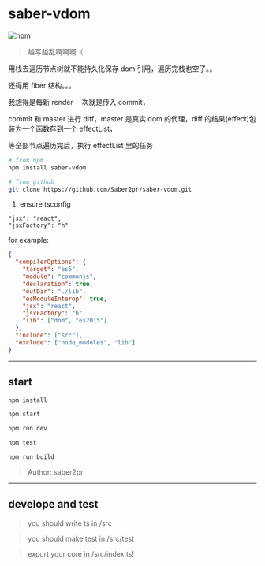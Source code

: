 # saber-vdom

[![npm](https://img.shields.io/npm/v/saber-vdom.svg?color=blue)](https://www.npmjs.com/package/saber-vdom)

> 越写越乱啊啊啊（

用栈去遍历节点树就不能持久化保存 dom 引用，遍历完栈也空了。。

还得用 fiber 结构。。。

我想得是每新 render 一次就是传入 commit，

commit 和 master 进行 diff，master 是真实 dom 的代理，diff 的结果(effect)包装为一个函数存到一个 effectList，

等全部节点遍历完后，执行 effectList 里的任务

```bash
# from npm
npm install saber-vdom

# from github
git clone https://github.com/Saber2pr/saber-vdom.git
```

1. ensure tsconfig

```
"jsx": "react",
"jsxFactory": "h"
```

for example:

```json
{
  "compilerOptions": {
    "target": "es5",
    "module": "commonjs",
    "declaration": true,
    "outDir": "./lib",
    "esModuleInterop": true,
    "jsx": "react",
    "jsxFactory": "h",
    "lib": ["dom", "es2015"]
  },
  "include": ["src"],
  "exclude": ["node_modules", "lib"]
}
```

---

## start

```bash
npm install
```

```bash
npm start

npm run dev

npm test

npm run build
```

> Author: saber2pr

---

## develope and test

> you should write ts in /src

> you should make test in /src/test

> export your core in /src/index.ts!
